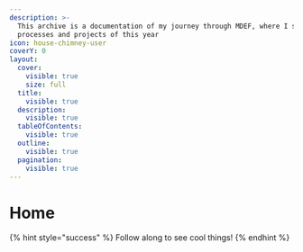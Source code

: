 ```yaml
---
description: >-
  This archive is a documentation of my journey through MDEF, where I share
  processes and projects of this year
icon: house-chimney-user
coverY: 0
layout:
  cover:
    visible: true
    size: full
  title:
    visible: true
  description:
    visible: true
  tableOfContents:
    visible: true
  outline:
    visible: true
  pagination:
    visible: true
---
```


# Home

{% hint style="success" %}
Follow along to see cool things!&#x20;
{% endhint %}

